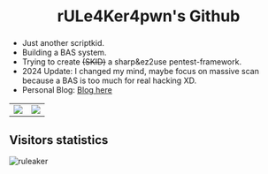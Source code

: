 <h1 align="center">rULe4Ker4pwn's Github</h1>
<h3 align="center"></h3>

 - Just another scriptkid.
 - Building a BAS system.
 - Trying to create ~~(SKID)~~ a sharp&ez2use pentest-framework.
 - 2024 Update: I changed my mind, maybe focus on massive scan because a BAS is too much for real hacking XD.
 - Personal Blog: [Blog here](https://www.cnblogs.com/ruleaker)

<table>
    <tr>
        <td >
            <center><img src="https://github-readme-stats.vercel.app/api?username=ruleaker&show_icons=true&hide_border=true&theme=jolly" ></center>
        </td>
        <td >
            <center><img src="https://github-readme-stats.vercel.app/api?username=ruleaker&show_icons=true&hide_border=true&theme=midnight-purple" ></center>
        </td>
    </tr>
</table>
<h2>Visitors statistics</h2>
 <img src="https://profile-counter.glitch.me/ruleaker/count.svg" alt="ruleaker" >

